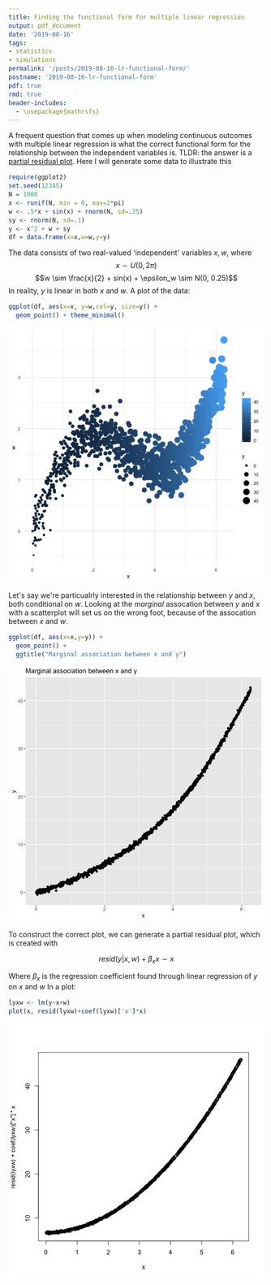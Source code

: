 ```yaml
---
title: Finding the functional form for multiple linear regression
output: pdf_document
date: '2019-08-16'
tags:
- statistics 
- simulations
permalink: '/posts/2019-08-16-lr-functional-form/'
postname: '2019-08-16-lr-functional-form'
pdf: true
rmd: true
header-includes:
  - \usepackage{mathrsfs}
---
```


A frequent question that comes up when modeling continuous outcomes with multiple linear regression 
is what the correct functional form for the relationship between the independent variables is.
TLDR: the answer is a [partial residual plot](https://en.wikipedia.org/wiki/Partial_residual_plot). 
Here I will generate some data to illustrate this



```r
require(ggplot2)
set.seed(12345)
N = 1000
x <- runif(N, min = 0, max=2*pi)
w <- .5*x + sin(x) + rnorm(N, sd=.25)
sy <- rnorm(N, sd=.1)
y <- x^2 + w + sy
df = data.frame(x=x,w=w,y=y)
```

The data consists of two real-valued 'independent' variables $x,w$, 
where 
$$x\sim U(0, 2 \pi)$$
$$w \sim \frac{x}{2} + sin(x) + \epsilon_w \sim N(0, 0.25)$$
In reality, $y$ is linear in both $x$ and $w$.
A plot of the data:


```r
ggplot(df, aes(x=x, y=w,col=y, size=y)) + 
  geom_point() + theme_minimal()
```

![plot of chunk xwy](posts/figures/2019-08-16-lr-functional-form/xwy-1.png)

Let's say we're particualrly interested in the relationship between $y$ and $x$, both conditional on $w$.
Looking at the *marginal* assocation between $y$ and $x$ with a scatterplot will set us on the wrong foot, 
because of the assocation between $x$ and $w$.


```r
ggplot(df, aes(x=x,y=y)) + 
  geom_point() + 
  ggtitle("Marginal association between x and y")
```

![plot of chunk marginal](posts/figures/2019-08-16-lr-functional-form/marginal-1.png)

To construct the correct plot, we can generate a partial residual plot, which is created with 

$$resid(y|x,w)+\beta_x x \sim x$$

Where $\beta_x$ is the regression coefficient found through linear regression of $y$ on $x$ and $w$
In a plot:


```r
lyxw <- lm(y~x+w)
plot(x, resid(lyxw)+coef(lyxw)['x']*x)
```

![plot of chunk partresid](posts/figures/2019-08-16-lr-functional-form/partresid-1.png)
